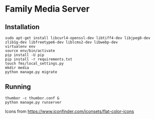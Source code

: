 # Family Media Server

## Installation

```
sudo apt-get install libcurl4-openssl-dev libtiff4-dev libjpeg8-dev zlib1g-dev libfreetype6-dev liblcms2-dev libwebp-dev
virtualenv env
source env/bin/activate
pip install -U pip
pip install -r requirements.txt
touch fms/local_settings.py
mkdir media
python manage.py migrate
```

## Running

```
thumbor -c thumbor.conf &
python manage.py runserver
```

Icons from https://www.iconfinder.com/iconsets/flat-color-icons
